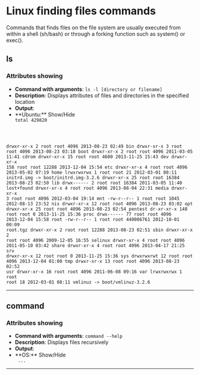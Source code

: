 <!-- Code for collapse and expand -->
<script type="text/javascript">~
$(document).ready(function() {~
$('div.view').hide();~
$('div.slide').click(function() {
    $(this).next('div.view').slideToggle('fast');~
    return false;~
});~
});~
</script>

# Linux finding files commands

Commands that finds files on the file system are usually executed from within a shell (sh/bash) or through a forking function such as system() or exec().

## ls
### Attributes showing
 * **Command with arguments**: `ls -l [directory or filename]`
 * **Description**: Displays attributes of files and directories in the specified location
 * **Output**:
 * <div class="slide" style="cursor: pointer;"> **Ubuntu:** Show/Hide</div><div class="view"><code>total 429820
 drwxr-xr-x   2 root root      4096 2013-08-23 02:49 bin
 drwxr-xr-x   3 root root      4096 2013-08-23 03:18 boot
 drwxr-xr-x   2 root root      4096 2011-03-05 11:41 cdrom
 drwxr-xr-x  15 root root      4600 2013-11-25 15:43 dev
 drwxr-xr-x 158 root root     12288 2013-12-04 15:54 etc
 drwxr-xr-x   4 root root      4096 2013-05-02 07:19 home
 lrwxrwxrwx   1 root root        21 2012-03-01 08:11 initrd.img -> boot/initrd.img-3.2.6
 drwxr-xr-x  25 root root     16384 2013-08-23 02:50 lib
 drwx------   2 root root     16384 2011-03-05 11:40 lost+found
 drwxr-xr-x   4 root root      4096 2013-08-04 22:31 media
 drwxr-xr-x   3 root root      4096 2012-03-04 19:14 mnt
 -rw-r--r--   1 root root      1045 2012-08-13 23:52 nis
 drwxr-xr-x  12 root root      4096 2013-08-23 03:02 opt
 drwxr-xr-x  25 root root      4096 2013-08-23 02:54 pentest
 dr-xr-xr-x 148 root root         0 2013-11-25 15:36 proc
 drwx------  77 root root      4096 2013-12-04 15:58 root
 -rw-r--r--   1 root root 440006761 2012-10-01 00:09 root.tgz
 drwxr-xr-x   2 root root     12288 2013-08-23 02:51 sbin
 drwxr-xr-x   2 root root      4096 2009-12-05 16:55 selinux
 drwxr-xr-x   4 root root      4096 2011-05-10 03:42 share
 drwxr-xr-x   4 root root      4096 2013-04-17 21:25 srv
 drwxr-xr-x  12 root root         0 2013-11-25 15:36 sys
 drwxrwxrwt  12 root root      4096 2013-12-04 01:00 tmp
 drwxr-xr-x  13 root root      4096 2013-08-23 02:52 usr
 drwxr-xr-x  16 root root      4096 2011-06-08 09:16 var
 lrwxrwxrwx   1 root root        18 2012-03-01 08:11 vmlinuz -> boot/vmlinuz-3.2.6
</code></div>

----

## command
### Attributes showing
 * **Command with arguments**: `command --help`
 * **Description**: Displays files recursively 
 * **Output**:
 * <div class="slide" style="cursor: pointer;"> **OS:** Show/Hide</div><div class="view"><code> ... </code></div>

----
